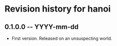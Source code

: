 # Revision history for hanoi

## 0.1.0.0 -- YYYY-mm-dd

* First version. Released on an unsuspecting world.
